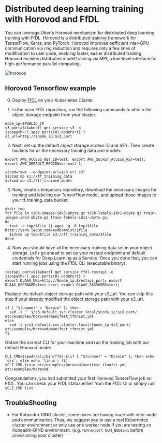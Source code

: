 # Distributed deep learning training with Horovod and FfDL

You can leverage Uber's Horovod mechanism for distributed deep learning training with FfDL. Horovod is a distributed training framework for TensorFlow, Keras, and PyTorch. Horovod improves oefficient inter-GPU communication via ring reduction and requires only a few lines of modification to user code, enabling faster, easier distributed training. Horovod enables distributed model training via MPI, a low-level interface for high-performance parallel computing. 

![horovod](.../docs/images/horovod.png)

## Horovod Tensorflow example

0. Deploy [FfDL](https://github.com/IBM/FfDL#5-detailed-installation-instructions) on your Kubernetes Cluster.

1. In the main FfDL repository, run the following commands to obtain the object storage endpoint from your cluster.
```shell
node_ip=$PUBLIC_IP
s3_port=$(kubectl get service s3 -o jsonpath='{.spec.ports[0].nodePort}')
s3_url=http://$node_ip:$s3_port
```

2. Next, set up the default object storage access ID and KEY. Then create buckets for all the necessary training data and models.
```shell
export AWS_ACCESS_KEY_ID=test; export AWS_SECRET_ACCESS_KEY=test; export AWS_DEFAULT_REGION=us-east-1;

s3cmd="aws --endpoint-url=$s3_url s3"
$s3cmd mb s3://tf_training_data
$s3cmd mb s3://tf_trained_model
```

3. Now, create a temporary repository, download the necessary images for training and labeling our TensorFlow model, and upload those images
to your tf_training_data bucket.

```shell
mkdir tmp
for file in t10k-images-idx3-ubyte.gz t10k-labels-idx1-ubyte.gz train-images-idx3-ubyte.gz train-labels-idx1-ubyte.gz;
do
  test -e tmp/$file || wget -q -O tmp/$file http://yann.lecun.com/exdb/mnist/$file
  $s3cmd cp tmp/$file s3://tf_training_data/$file
done
```

4. Now you should have all the necessary training data set in your object storage. Let's go ahead to set up your restapi endpoint
and default credentials for Deep Learning as a Service. Once you done that, you can start running jobs using the FfDL CLI (executable
binary).

```shell
restapi_port=$(kubectl get service ffdl-restapi -o jsonpath='{.spec.ports[0].nodePort}')
export DLAAS_URL=http://$node_ip:$restapi_port; export DLAAS_USERNAME=test-user; export DLAAS_PASSWORD=test;
```

Replace the default object storage path with your s3_url. You can skip this step if your already modified the object storage path with your s3_url.
```shell
if [ "$(uname)" = "Darwin" ]; then
  sed -i '' s/s3.default.svc.cluster.local/$node_ip:$s3_port/ etc/examples/horovod/manifest_tfmnist.yml
else
  sed -i s/s3.default.svc.cluster.local/$node_ip:$s3_port/ etc/examples/horovod/manifest_tfmnist.yml
fi
```

Obtain the correct CLI for your machine and run the training job with our default Horovod model
```shell
CLI_CMD=$(pwd)/cli/bin/ffdl-$(if [ "$(uname)" = "Darwin" ]; then echo 'osx'; else echo 'linux'; fi)
$CLI_CMD train etc/examples/horovod/manifest_tfmnist.yml etc/examples/horovod
```

Congratulations, you had submitted your first Horovod TensorFlow job on FfDL. You can check your FfDL status either from the FfDL UI or simply run `$CLI_CMD list`

## TroubleShooting

* For Kubeadm-DIND cluster, some users are having issue with inter-node pod communication. Thus, we suggest you to use a real Kubernetes cluster environment or only use one worker node if you are testing on Kubeadm-DIND environment. (e.g. run `export NUM_NODES=1` before provisioning your cluster)
